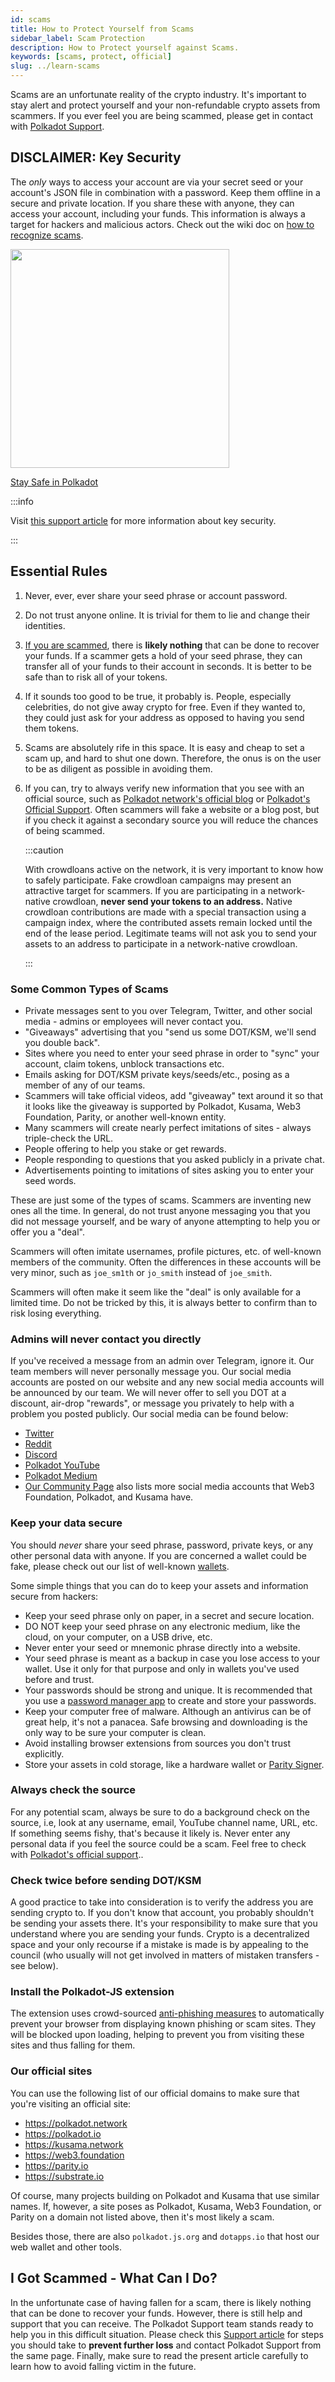 ```yaml
---
id: scams
title: How to Protect Yourself from Scams
sidebar_label: Scam Protection
description: How to Protect yourself against Scams.
keywords: [scams, protect, official]
slug: ../learn-scams
---
```


Scams are an unfortunate reality of the crypto industry. It's important to stay alert and protect
yourself and your non-refundable crypto assets from scammers. If you ever feel you are being
scammed, please get in contact with [Polkadot Support](https://support.polkadot.network).

## DISCLAIMER: Key Security

The _only_ ways to access your account are via your secret seed or your account's JSON file in
combination with a password. Keep them offline in a secure and private location. If you share these
with anyone, they can access your account, including your funds. This information is always a target
for hackers and malicious actors. Check out the wiki doc on
[how to recognize scams](../general/scams.md).

<div className="row">
  <div className="col text--center">
    <a href="https://www.youtube.com/watch?v=ARsdXZycJAg">
      <img src="https://img.youtube.com/vi/ARsdXZycJAg/0.jpg" width="350" style={{ borderRadius: 10, border: '1px solid slategrey' }} />
    </a>
    <p>
      <a href="https://www.youtube.com/watch?v=ARsdXZycJAg">Stay Safe in Polkadot</a>
    </p>
  </div>
</div>

:::info

Visit
[this support article](https://support.polkadot.network/support/solutions/articles/65000181874-how-to-store-your-mnemonic-phrase-and-backup-file-safely)
for more information about key security.

:::

## Essential Rules

1. Never, ever, ever share your seed phrase or account password.
2. Do not trust anyone online. It is trivial for them to lie and change their identities.
3. [If you are scammed](#i-got-scammed---what-can-i-do), there is **likely nothing** that can be
   done to recover your funds. If a scammer gets a hold of your seed phrase, they can transfer all
   of your funds to their account in seconds. It is better to be safe than to risk all of your
   tokens.
4. If it sounds too good to be true, it probably is. People, especially celebrities, do not give
   away crypto for free. Even if they wanted to, they could just ask for your address as opposed to
   having you send them tokens.
5. Scams are absolutely rife in this space. It is easy and cheap to set a scam up, and hard to shut
   one down. Therefore, the onus is on the user to be as diligent as possible in avoiding them.
6. If you can, try to always verify new information that you see with an official source, such as
   [Polkadot network's official blog](../general/community.md) or
   [Polkadot's Official Support](https://support.polkadot.network). Often scammers will fake a
   website or a blog post, but if you check it against a secondary source you will reduce the
   chances of being scammed.

   :::caution

   With crowdloans active on the network, it is very important to know how to safely participate.
   Fake crowdloan campaigns may present an attractive target for scammers. If you are participating
   in a network-native crowdloan, **never send your tokens to an address.** Native crowdloan
   contributions are made with a special transaction using a campaign index, where the contributed
   assets remain locked until the end of the lease period. Legitimate teams will not ask you to send
   your assets to an address to participate in a network-native crowdloan.

   :::

### Some Common Types of Scams

- Private messages sent to you over Telegram, Twitter, and other social media - admins or employees
  will never contact you.
- "Giveaways" advertising that you "send us some DOT/KSM, we'll send you double back".
- Sites where you need to enter your seed phrase in order to "sync" your account, claim tokens,
  unblock transactions etc.
- Emails asking for DOT/KSM private keys/seeds/etc., posing as a member of any of our teams.
- Scammers will take official videos, add "giveaway" text around it so that it looks like the
  giveaway is supported by Polkadot, Kusama, Web3 Foundation, Parity, or another well-known entity.
- Many scammers will create nearly perfect imitations of sites - always triple-check the URL.
- People offering to help you stake or get rewards.
- People responding to questions that you asked publicly in a private chat.
- Advertisements pointing to imitations of sites asking you to enter your seed words.

These are just some of the types of scams. Scammers are inventing new ones all the time. In general,
do not trust anyone messaging you that you did not message yourself, and be wary of anyone
attempting to help you or offer you a "deal".

Scammers will often imitate usernames, profile pictures, etc. of well-known members of the
community. Often the differences in these accounts will be very minor, such as `joe_sm1th` or
`jo_smith` instead of `joe_smith`.

Scammers will often make it seem like the "deal" is only available for a limited time. Do not be
tricked by this, it is always better to confirm than to risk losing everything.

### Admins will never contact you directly

If you've received a message from an admin over Telegram, ignore it. Our team members will never
personally message you. Our social media accounts are posted on our website and any new social media
accounts will be announced by our team. We will never offer to sell you DOT at a discount, air-drop
"rewards", or message you privately to help with a problem you posted publicly. Our social media can
be found below:

- [Twitter](https://twitter.com/Polkadot)
- [Reddit](https://www.reddit.com/r/polkadot)
- [Discord](https://dot.li/discord)
- [Polkadot YouTube](https://www.youtube.com/channel/UCB7PbjuZLEba_znc7mEGNgw)
- [Polkadot Medium](https://medium.com/polkadot-network)
- [Our Community Page](../general/community.md) also lists more social media accounts that Web3
  Foundation, Polkadot, and Kusama have.

### Keep your data secure

You should _never_ share your seed phrase, password, private keys, or any other personal data with
anyone. If you are concerned a wallet could be fake, please check out our list of well-known
[wallets](./wallets).

Some simple things that you can do to keep your assets and information secure from hackers:

- Keep your seed phrase only on paper, in a secret and secure location.
- DO NOT keep your seed phrase on any electronic medium, like the cloud, on your computer, on a USB
  drive, etc.
- Never enter your seed or mnemonic phrase directly into a website.
- Your seed phrase is meant as a backup in case you lose access to your wallet. Use it only for that
  purpose and only in wallets you've used before and trust.
- Your passwords should be strong and unique. It is recommended that you use a
  [password manager app](https://www.howtogeek.com/141500/why-you-should-use-a-password-manager-and-how-to-get-started/)
  to create and store your passwords.
- Keep your computer free of malware. Although an antivirus can be of great help, it's not a
  panacea. Safe browsing and downloading is the only way to be sure your computer is clean.
- Avoid installing browser extensions from sources you don't trust explicitly.
- Store your assets in cold storage, like a hardware wallet or
  [Parity Signer](https://www.parity.io/signer/).

### Always check the source

For any potential scam, always be sure to do a background check on the source, i.e, look at any
username, email, YouTube channel name, URL, etc. If something seems fishy, that's because it likely
is. Never enter any personal data if you feel the source could be a scam. Feel free to check with
[Polkadot's official support](https://support.polkadot.network)..

### Check twice before sending DOT/KSM

A good practice to take into consideration is to verify the address you are sending crypto to. If
you don't know that account, you probably shouldn't be sending your assets there. It's your
responsibility to make sure that you understand where you are sending your funds. Crypto is a
decentralized space and your only recourse if a mistake is made is by appealing to the council (who
usually will not get involved in matters of mistaken transfers - see below).

### Install the Polkadot-JS extension

The extension uses crowd-sourced [anti-phishing measures](https://polkadot.js.org/phishing/) to
automatically prevent your browser from displaying known phishing or scam sites. They will be
blocked upon loading, helping to prevent you from visiting these sites and thus falling for them.

### Our official sites

You can use the following list of our official domains to make sure that you're visiting an official
site:

- https://polkadot.network
- https://polkadot.io
- https://kusama.network
- https://web3.foundation
- https://parity.io
- https://substrate.io

Of course, many projects building on Polkadot and Kusama that use similar names. If, however, a site
poses as Polkadot, Kusama, Web3 Foundation, or Parity on a domain not listed above, then it's most
likely a scam.

Besides those, there are also `polkadot.js.org` and `dotapps.io` that host our web wallet and other
tools.

## I Got Scammed - What Can I Do?

In the unfortunate case of having fallen for a scam, there is likely nothing that can be done to
recover your funds. However, there is still help and support that you can receive. The Polkadot
Support team stands ready to help you in this difficult situation. Please check this
[Support article](https://support.polkadot.network/support/solutions/articles/65000182668-what-to-do-if-you-fell-victim-to-scam-or-hack)
for steps you should take to **prevent further loss** and contact Polkadot Support from the same
page. Finally, make sure to read the present article carefully to learn how to avoid falling victim
in the future.
